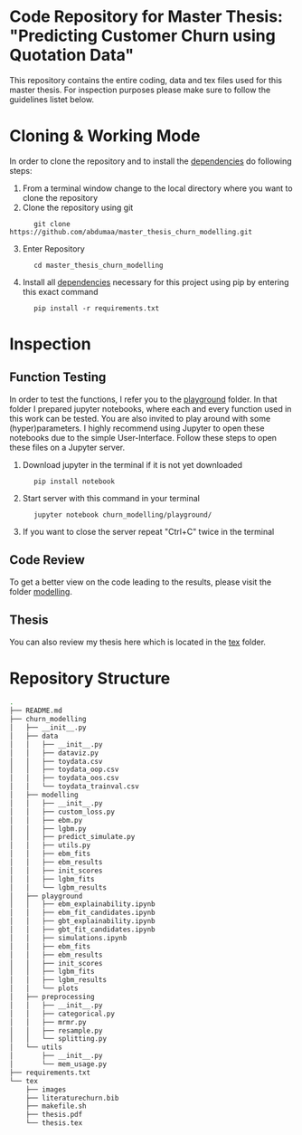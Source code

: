 # Code Repository for Master Thesis: "Predicting Customer Churn using Quotation Data"

This repository contains the entire coding, data and tex files used for this master thesis. For inspection purposes please make sure to follow the guidelines listet below.

# Cloning & Working Mode

In order to clone the repository and to install the [dependencies](https://github.com/abdumaa/master_thesis_churn_modelling/network/dependencies) do following steps:

1. From a terminal window change to the local directory where you want to clone the repository
2. Clone the repository using git
```
      git clone https://github.com/abdumaa/master_thesis_churn_modelling.git
```
3. Enter Repository
```
      cd master_thesis_churn_modelling
```
4. Install all [dependencies](https://github.com/abdumaa/master_thesis_churn_modelling/network/dependencies) necessary for this project using pip by entering this exact command
```
      pip install -r requirements.txt
```

# Inspection

## Function Testing
In order to test the functions, I refer you to the [playground](https://github.com/abdumaa/master_thesis_churn_modelling/tree/main/churn_modelling/playground) folder. In that folder I prepared jupyter notebooks, where each and every function used in this work can be tested. You are also invited to play around with some (hyper)parameters.
I highly recommend using Jupyter to open these notebooks due to the simple User-Interface. Follow these steps to open these files on a Jupyter server.
1. Download jupyter in the terminal if it is not yet downloaded
```
      pip install notebook
```
2. Start server with this command in your terminal
```
      jupyter notebook churn_modelling/playground/
```
3. If you want to close the server repeat "Ctrl+C" twice in the terminal

## Code Review
To get a better view on the code leading to the results, please visit the folder [modelling](https://github.com/abdumaa/master_thesis_churn_modelling/tree/main/churn_modelling/modelling).


## Thesis
You can also review my thesis here which is located in the [tex](https://github.com/abdumaa/master_thesis_churn_modelling/blob/main/tex/thesis.pdf) folder.

# Repository Structure

```bash
.
├── README.md
├── churn_modelling
│   ├── __init__.py
│   ├── data
│   │   ├── __init__.py
│   │   ├── dataviz.py
│   │   ├── toydata.csv
│   │   ├── toydata_oop.csv
│   │   ├── toydata_oos.csv
│   │   └── toydata_trainval.csv
│   ├── modelling
│   │   ├── __init__.py
│   │   ├── custom_loss.py
│   │   ├── ebm.py
│   │   ├── lgbm.py
│   │   ├── predict_simulate.py
│   │   ├── utils.py
│   │   ├── ebm_fits
│   │   ├── ebm_results
│   │   ├── init_scores
│   │   ├── lgbm_fits
│   │   └── lgbm_results
│   ├── playground
│   │   ├── ebm_explainability.ipynb
│   │   ├── ebm_fit_candidates.ipynb
│   │   ├── gbt_explainability.ipynb
│   │   ├── gbt_fit_candidates.ipynb
│   │   ├── simulations.ipynb
│   │   ├── ebm_fits
│   │   ├── ebm_results
│   │   ├── init_scores
│   │   ├── lgbm_fits
│   │   ├── lgbm_results
│   │   └── plots
│   ├── preprocessing
│   │   ├── __init__.py
│   │   ├── categorical.py
│   │   ├── mrmr.py
│   │   ├── resample.py
│   │   └── splitting.py
│   └── utils
│       ├── __init__.py
│       └── mem_usage.py
├── requirements.txt
└── tex
    ├── images
    ├── literaturechurn.bib
    ├── makefile.sh
    ├── thesis.pdf
    └── thesis.tex
```